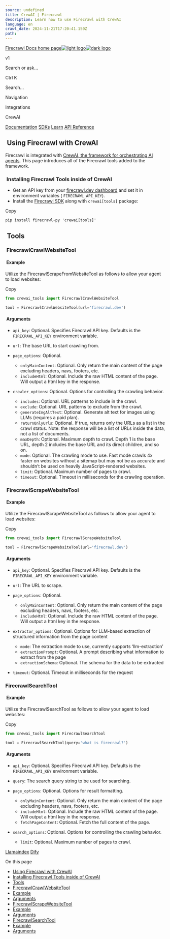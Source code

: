 ```yaml
---
source: undefined
title: CrewAI | Firecrawl
description: Learn how to use Firecrawl with CrewAI
language: en
crawl_date: 2024-11-21T17:20:41.150Z
path: 
---
```


[Firecrawl Docs home page![light logo](https://mintlify.s3-us-west-1.amazonaws.com/firecrawl/logo/light.svg)![dark logo](https://mintlify.s3-us-west-1.amazonaws.com/firecrawl/logo/dark.svg)](https://firecrawl.dev)

v1

Search or ask...

Ctrl K

Search...

Navigation

Integrations

CrewAI

[Documentation](/introduction) [SDKs](/sdks/overview) [Learn](https://www.firecrawl.dev/blog/category/tutorials) [API Reference](/api-reference/introduction)

## [​](\#using-firecrawl-with-crewai)  Using Firecrawl with CrewAI

Firecrawl is integrated with [CrewAI, the framework for orchestrating AI agents](https://www.crewai.com/). This page introduces all of the Firecrawl tools added to the framework.

### [​](\#installing-firecrawl-tools-inside-of-crewai)  Installing Firecrawl Tools inside of CrewAI

- Get an API key from your [firecrawl.dev dashboard](https://firecrawl.dev) and set it in environment variables ( `FIRECRAWL_API_KEY`).
- Install the [Firecrawl SDK](https://github.com/mendableai/firecrawl) along with `crewai[tools]` package:

Copy

```
pip install firecrawl-py 'crewai[tools]'

```

## [​](\#tools)  Tools

### [​](\#firecrawlcrawlwebsitetool)  FirecrawlCrawlWebsiteTool

#### [​](\#example)  Example

Utilize the FirecrawlScrapeFromWebsiteTool as follows to allow your agent to load websites:

Copy

```python
from crewai_tools import FirecrawlCrawlWebsiteTool

tool = FirecrawlCrawlWebsiteTool(url='firecrawl.dev')

```

#### [​](\#arguments)  Arguments

- `api_key`: Optional. Specifies Firecrawl API key. Defaults is the `FIRECRAWL_API_KEY` environment variable.
- `url`: The base URL to start crawling from.
- `page_options`: Optional.

  - `onlyMainContent`: Optional. Only return the main content of the page excluding headers, navs, footers, etc.
  - `includeHtml`: Optional. Include the raw HTML content of the page. Will output a html key in the response.
- `crawler_options`: Optional. Options for controlling the crawling behavior.

  - `includes`: Optional. URL patterns to include in the crawl.
  - `exclude`: Optional. URL patterns to exclude from the crawl.
  - `generateImgAltText`: Optional. Generate alt text for images using LLMs (requires a paid plan).
  - `returnOnlyUrls`: Optional. If true, returns only the URLs as a list in the crawl status. Note: the response will be a list of URLs inside the data, not a list of documents.
  - `maxDepth`: Optional. Maximum depth to crawl. Depth 1 is the base URL, depth 2 includes the base URL and its direct children, and so on.
  - `mode`: Optional. The crawling mode to use. Fast mode crawls 4x faster on websites without a sitemap but may not be as accurate and shouldn’t be used on heavily JavaScript-rendered websites.
  - `limit`: Optional. Maximum number of pages to crawl.
  - `timeout`: Optional. Timeout in milliseconds for the crawling operation.

### [​](\#firecrawlscrapewebsitetool)  FirecrawlScrapeWebsiteTool

#### [​](\#example-2)  Example

Utilize the FirecrawlScrapeWebsiteTool as follows to allow your agent to load websites:

Copy

```python
from crewai_tools import FirecrawlScrapeWebsiteTool

tool = FirecrawlScrapeWebsiteTool(url='firecrawl.dev')

```

#### [​](\#arguments-2)  Arguments

- `api_key`: Optional. Specifies Firecrawl API key. Defaults is the `FIRECRAWL_API_KEY` environment variable.
- `url`: The URL to scrape.
- `page_options`: Optional.

  - `onlyMainContent`: Optional. Only return the main content of the page excluding headers, navs, footers, etc.
  - `includeHtml`: Optional. Include the raw HTML content of the page. Will output a html key in the response.
- `extractor_options`: Optional. Options for LLM-based extraction of structured information from the page content

  - `mode`: The extraction mode to use, currently supports ‘llm-extraction’
  - `extractionPrompt`: Optional. A prompt describing what information to extract from the page
  - `extractionSchema`: Optional. The schema for the data to be extracted
- `timeout`: Optional. Timeout in milliseconds for the request

### [​](\#firecrawlsearchtool)  FirecrawlSearchTool

#### [​](\#example-3)  Example

Utilize the FirecrawlSearchTool as follows to allow your agent to load websites:

Copy

```python
from crewai_tools import FirecrawlSearchTool

tool = FirecrawlSearchTool(query='what is firecrawl?')

```

#### [​](\#arguments-3)  Arguments

- `api_key`: Optional. Specifies Firecrawl API key. Defaults is the `FIRECRAWL_API_KEY` environment variable.
- `query`: The search query string to be used for searching.
- `page_options`: Optional. Options for result formatting.

  - `onlyMainContent`: Optional. Only return the main content of the page excluding headers, navs, footers, etc.
  - `includeHtml`: Optional. Include the raw HTML content of the page. Will output a html key in the response.
  - `fetchPageContent`: Optional. Fetch the full content of the page.
- `search_options`: Optional. Options for controlling the crawling behavior.

  - `limit`: Optional. Maximum number of pages to crawl.

[Llamaindex](/integrations/llamaindex) [Dify](/integrations/dify)

On this page

- [Using Firecrawl with CrewAI](#using-firecrawl-with-crewai)
- [Installing Firecrawl Tools inside of CrewAI](#installing-firecrawl-tools-inside-of-crewai)
- [Tools](#tools)
- [FirecrawlCrawlWebsiteTool](#firecrawlcrawlwebsitetool)
- [Example](#example)
- [Arguments](#arguments)
- [FirecrawlScrapeWebsiteTool](#firecrawlscrapewebsitetool)
- [Example](#example-2)
- [Arguments](#arguments-2)
- [FirecrawlSearchTool](#firecrawlsearchtool)
- [Example](#example-3)
- [Arguments](#arguments-3)

